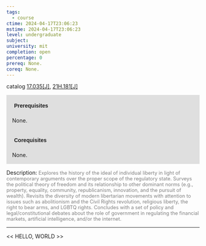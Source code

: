 ```yaml
---
tags:
  - course
ctime: 2024-04-17T23:06:23
mstime: 2024-04-17T23:06:23
level: undergraduate
subject: 
university: mit
completion: open
percentage: 0
prereq: None.
coreq: None.
---
```


catalog [17.035[J]](http://student.mit.edu/catalog/m17a.html#17.035), [21H.181[J]](http://student.mit.edu/catalog/m21Ha.html#21H.181)

<span style="display: block; padding: 15px; background-color: rgb(100, 100, 100, 0.2);"><font id="m_prereq1544_0" style="display: block; font-family: Arial, sans-serif; font-weight: bold; padding: 5px">Prerequisites</font><br><span id="prereq1544_0">None.</span></span>
<span style="display: block; padding: 15px; background-color: rgb(100, 100, 100, 0.2);"><font id="m_coreq1544_0" style="display: block; font-family: Arial, sans-serif; font-weight: bold; padding: 5px">Corequisites</font><br><span id="coreq1544_0">None.</span></span>

<font style="">Description:</font>
<font style="color: grey; font-size: 0.8rem;">Explores the history of the ideal of individual liberty in light of contemporary arguments over the proper scope of the regulatory state. Surveys the political theory of freedom and its relationship to other dominant norms (e.g., property, equality, community, republicanism, innovation, and the pursuit of wealth). Revisits the diversity of modern libertarian movements with attention to issues such as abolitionism and the Civil Rights revolution, religious liberty, the right to bear arms, and LGBTQ rights. Concludes with a set of policy and legal/constitutional debates about the role of government in regulating the financial markets, artificial intelligence, and/or the internet.</font>



---

<< HELLO, WORLD >>
